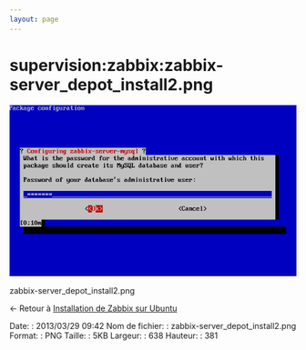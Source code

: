 ```yaml
---
layout: page
---
```


supervision:zabbix:zabbix-server\_depot\_install2.png
=====================================================

[![zabbix-server\_depot\_install2.png](../../../assets/media/supervision/zabbix/zabbix-server_depot_install2.png@cache=&w=638&h=381 "zabbix-server_depot_install2.png")](../../../assets/media/supervision/zabbix/zabbix-server_depot_install2.png@cache= "Afficher le fichier original")

zabbix-server\_depot\_install2.png

← Retour à [Installation de Zabbix sur
Ubuntu](../../../zabbix/zabbix-ubuntu-install.html "zabbix:zabbix-ubuntu-install")

Date:
:   2013/03/29 09:42
Nom de fichier:
:   zabbix-server\_depot\_install2.png
Format:
:   PNG
Taille:
:   5KB
Largeur:
:   638
Hauteur:
:   381

